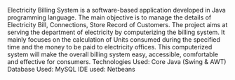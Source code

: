 Electricity Billing System is a software-based application developed in Java programming language. 
The main objective is to manage the details of Electricity Bill, Connections, Store Record of Customers. The project aims at serving the department of electricity by computerizing the billing system. 
It mainly focuses on the calculation of Units consumed during the specified time and the money to be paid to electricity offices. This computerized system will make the overall billing system easy, accessible, comfortable and effective for consumers.
Technologies Used: Core Java (Swing & AWT)
Database Used: MySQL
IDE used: Netbeans
